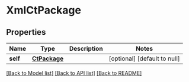# XmlCtPackage

## Properties
Name | Type | Description | Notes
------------ | ------------- | ------------- | -------------
**self** | [**CtPackage**](CtPackage.md) |  | [optional] [default to null]

[[Back to Model list]](../README.md#documentation-for-models) [[Back to API list]](../README.md#documentation-for-api-endpoints) [[Back to README]](../README.md)


